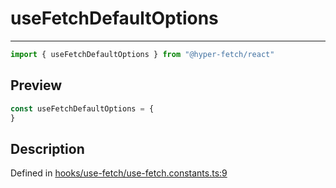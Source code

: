 

# useFetchDefaultOptions

<div class="api-docs__separator" data-reactroot="">

---

</div><div class="api-docs__import" data-reactroot="">

```ts
import { useFetchDefaultOptions } from "@hyper-fetch/react"
```

</div><div class="api-docs__section">

## Preview

</div><div class="api-docs__preview var">

```ts
const useFetchDefaultOptions = {
}
```

</div><div class="api-docs__section">

## Description

</div><div class="api-docs__description"><span class="api-docs__do-not-parse">



</span></div><p class="api-docs__definition">

Defined in [hooks/use-fetch/use-fetch.constants.ts:9](https://github.com/BetterTyped/hyper-fetch/blob/0bdb96c0/packages/react/src/hooks/use-fetch/use-fetch.constants.ts#L9)

</p>